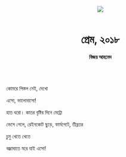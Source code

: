 <div align=center>
<img src=https://images.prothomalo.com/prothomalo-bangla%2F2022-07%2Fef40c62e-837a-4a03-921b-5706c0a12559%2FPA_Thambnail_2.png?rect=0%2C30%2C1600%2C840&w=1200&ar=40%3A21&auto=format%2Ccompress&ogImage=true&mode=crop&overlay=&overlay_position=bottom&overlay_width_pct=1 />
<br><br>
<h1>প্রেম, ২০১৮</h1>
<h4>বিজয় আহমেদ</h4>
<br><br>
</div>

কোমরে পিস্তল নেই, দেখো

এসো, ভালোবাসো!

হাত ধরো। কাতর বৃষ্টির দিনে মেট্রো

ভেসে গেলে, রেইনকোট ছুড়ে, ফার্মগেটে, তীব্রতর

চুমু খেতে খেতে

বজ্রাঘাতে মরে যাই এসো!

